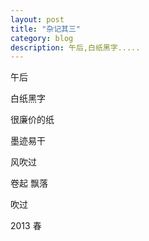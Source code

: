 ```yaml
---
layout: post
title: "杂记其三"
category: blog
description: 午后,白纸黑字.....
---
```



午后
 
白纸黑字
 
很廉价的纸
 
墨迹易干
 
风吹过
 
卷起   飘落
 
吹过



2013 春
